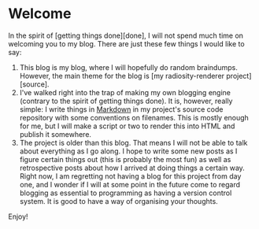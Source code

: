 Welcome
=======

In the spirit of [getting things done][done], I will not spend much time on welcoming you to my blog. There are just these few things I would like to say:

 1. This blog is my blog, where I will hopefully do random braindumps. However, the main theme for the blog is [my radiosity-renderer project][source].
 2. I've walked right into the trap of making my own blogging engine (contrary to the spirit of getting things done). It is, however, really simple: I write things in [Markdown][markdown] in my project's source code repository with some conventions on filenames. This is mostly enough for me, but I will make a script or two to render this into HTML and publish it somewhere.
 3. The project is older than this blog. That means I will not be able to talk about everything as I go along. I hope to write some new posts as I figure certain things out (this is probably the most fun) as well as retrospective posts about how I arrived at doing things a certain way. Right now, I am regretting not having a blog for this project from day one, and I wonder if I will at some point in the future come to regard blogging as essential to programming as having a version control system. It is good to have a way of organising your thoughts.

Enjoy!

[markdown]: http://daringfireball.net/projects/markdown/
